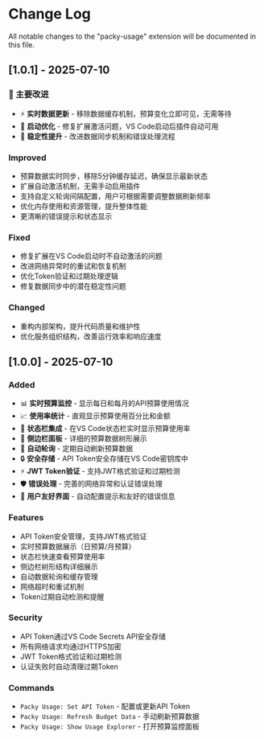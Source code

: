 # Change Log

All notable changes to the "packy-usage" extension will be documented in this file.

## [1.0.1] - 2025-07-10

### 🎉 主要改进
- ⚡ **实时数据更新** - 移除数据缓存机制，预算变化立即可见，无需等待
- 🚀 **启动优化** - 修复扩展激活问题，VS Code启动后插件自动可用
- 🔧 **稳定性提升** - 改进数据同步机制和错误处理流程

### Improved
- 预算数据实时同步，移除5分钟缓存延迟，确保显示最新状态
- 扩展自动激活机制，无需手动启用插件
- 支持自定义轮询间隔配置，用户可根据需要调整数据刷新频率
- 优化内存使用和资源管理，提升整体性能
- 更清晰的错误提示和状态显示

### Fixed
- 修复扩展在VS Code启动时不自动激活的问题
- 改进网络异常时的重试和恢复机制
- 优化Token验证和过期处理逻辑
- 修复数据同步中的潜在稳定性问题

### Changed
- 重构内部架构，提升代码质量和维护性
- 优化服务组织结构，改善运行效率和响应速度

## [1.0.0] - 2025-07-10

### Added
- 📊 **实时预算监控** - 显示每日和每月的API预算使用情况
- 📈 **使用率统计** - 直观显示预算使用百分比和金额
- 🔧 **状态栏集成** - 在VS Code状态栏实时显示预算使用率
- 🌳 **侧边栏面板** - 详细的预算数据树形展示
- 🔄 **自动轮询** - 定期自动刷新预算数据
- 🔒 **安全存储** - API Token安全存储在VS Code密钥库中
- ⚡ **JWT Token验证** - 支持JWT格式验证和过期检测
- 🛡️ **错误处理** - 完善的网络异常和认证错误处理
- 📱 **用户友好界面** - 自动配置提示和友好的错误信息

### Features
- API Token安全管理，支持JWT格式验证
- 实时预算数据展示（日预算/月预算）
- 状态栏快速查看预算使用率
- 侧边栏树形结构详细展示
- 自动数据轮询和缓存管理
- 网络超时和重试机制
- Token过期自动检测和提醒

### Security
- API Token通过VS Code Secrets API安全存储
- 所有网络请求均通过HTTPS加密
- JWT Token格式验证和过期检测
- 认证失败时自动清理过期Token

### Commands
- `Packy Usage: Set API Token` - 配置或更新API Token
- `Packy Usage: Refresh Budget Data` - 手动刷新预算数据
- `Packy Usage: Show Usage Explorer` - 打开预算监控面板